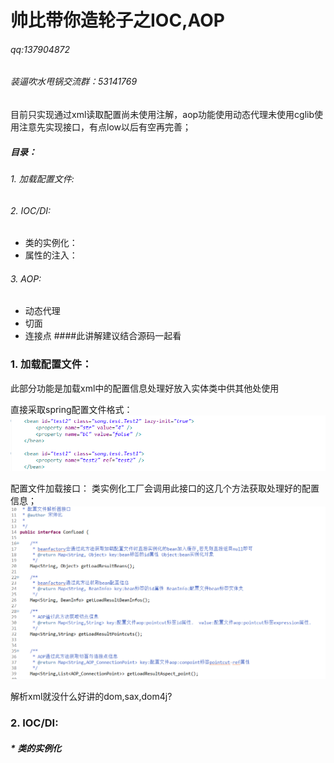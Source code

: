 # 帅比带你造轮子之IOC,AOP
###### qq:137904872
###### 装逼吹水甩锅交流群：53141769
目前只实现通过xml读取配置尚未使用注解，aop功能使用动态代理未使用cglib使用注意先实现接口，有点low以后有空再完善；

##### 目录：
###### 1. 加载配置文件:
###### 2. IOC/DI:
* 类的实例化：
* 属性的注入：
###### 3. AOP:
* 动态代理
* 切面
* 连接点
####此讲解建议结合源码一起看
### 1. 加载配置文件：
此部分功能是加载xml中的配置信息处理好放入实体类中供其他处使用

直接采取spring配置文件格式：
![](https://github.com/q137904872/logo/blob/master/logo/%60PK9AP9S%60B3M%5BX9Y1U3G~IR.png)

配置文件加载接口：
类实例化工厂会调用此接口的这几个方法获取处理好的配置信息；
![](https://github.com/q137904872/logo/blob/master/logo/xml加载接口.png)

解析xml就没什么好讲的dom,sax,dom4j?

### 2.  IOC/DI:
##### * 类的实例化
